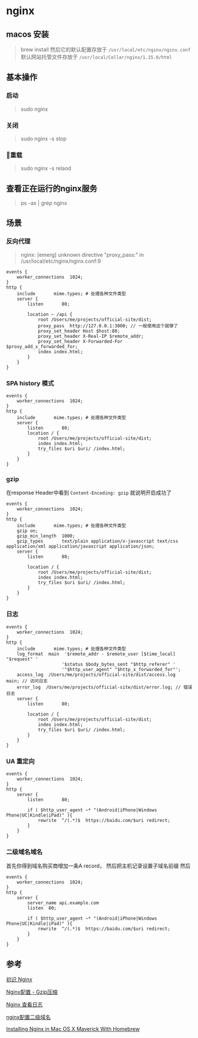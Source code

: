 # nginx

## macos 安装
> brew install
然后它的默认配置存放于 `/usr/local/etc/nginx/nginx.conf`
默认网站托管文件存放于 `/usr/local/Cellar/nginx/1.15.0/html`

## 基本操作
### 启动
> sudo nginx

### 关闭
> sudo nginx -s stop

### 重载
> sudo nginx -s relaod

## 查看正在运行的nginx服务
> ps -ax | grep nginx

## 场景
### 反向代理
> nginx: [emerg] unknown directive "proxy_pass:" in /usr/local/etc/nginx/nginx.conf:9
``` nginx
events {
    worker_connections  1024;
}
http {
    include       mime.types; # 处理各种文件类型
    server {
        listen       80;

        location ~ /api {
            root /Users/me/projects/official-site/dist;
            proxy_pass  http://127.0.0.1:3000; // 一般使用这个就够了
            proxy_set_header Host $host:80;
            proxy_set_header X-Real-IP $remote_addr;
            proxy_set_header X-Forwarded-For $proxy_add_x_forwarded_for;
            index index.html;
        }
    }
}
```
### SPA history 模式
``` nginx
events {
    worker_connections  1024;
}
http {
    include       mime.types; # 处理各种文件类型
    server {
        listen       80;
        location / {
            root /Users/me/projects/official-site/dist;
            index index.html;
            try_files $uri $uri/ /index.html;
        }
    }
}
```
### gzip
在response Header中看到 `Content-Encoding: gzip` 就说明开启成功了
``` nginx
events {
    worker_connections  1024;
}
http {
    include       mime.types; # 处理各种文件类型
    gzip on;
    gzip_min_length  1000;
    gzip_types       text/plain application/x-javascript text/css application/xml application/javascript application/json;
    server {
        listen       80;

        location / {
            root /Users/me/projects/official-site/dist;
            index index.html;
            try_files $uri $uri/ /index.html;
        }
    }
}
```
### 日志
``` nginx
events {
    worker_connections  1024;
}
http {
    include       mime.types; # 处理各种文件类型
    log_format  main  '$remote_addr - $remote_user [$time_local] "$request" '
                     '$status $body_bytes_sent "$http_referer" '
                     '"$http_user_agent" "$http_x_forwarded_for"';
    access_log  /Users/me/projects/official-site/dist/access.log  main; // 访问日志
    error_log  /Users/me/projects/official-site/dist/error.log; // 错误日志
    server {
        listen       80;

        location / {
            root /Users/me/projects/official-site/dist;
            index index.html;
            try_files $uri $uri/ /index.html;
        }
    }
}

```
### UA 重定向
``` nginx
events {
    worker_connections  1024;
}
http {
    server {
        listen       80;

        if ( $http_user_agent ~* "(Android|iPhone|Windows Phone|UC|Kindle|iPad)" ){
            rewrite  ^/(.*)$  https://baidu.com/$uri redirect;
        }
    }
}
```
### 二级域名域名
首先你得到域名购买商增加一条A record， 然后把主机记录设置子域名前缀 然后
``` nginx
events {
    worker_connections  1024;
}
http {
    server {
        server_name api.example.com
        listen  80;

        if ( $http_user_agent ~* "(Android|iPhone|Windows Phone|UC|Kindle|iPad)" ){
            rewrite  ^/(.*)$  https://baidu.com/$uri redirect;
        }
    }
}
```
## 参考
[初识 Nginx](https://lufficc.com/blog/nginx-for-beginners)

[Nginx配置 - Gzip压缩](https://www.jianshu.com/p/e0ff1e275e7f)

[Nginx 查看日志](https://www.cnblogs.com/x123811/p/6026666.html)

[nginx配置二级域名](http://originalee.oschina.io/2017/05/05/nginx%E9%85%8D%E7%BD%AE%E4%BA%8C%E7%BA%A7%E5%9F%9F%E5%90%8D/)

[Installing Nginx in Mac OS X Maverick With Homebrew](https://medium.com/@ThomasTan/installing-nginx-in-mac-os-x-maverick-with-homebrew-d8867b7e8a5a)
